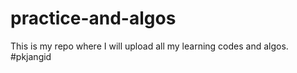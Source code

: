 # practice-and-algos

This is my repo where I will upload all my learning
 codes and algos.
 #pkjangid 
